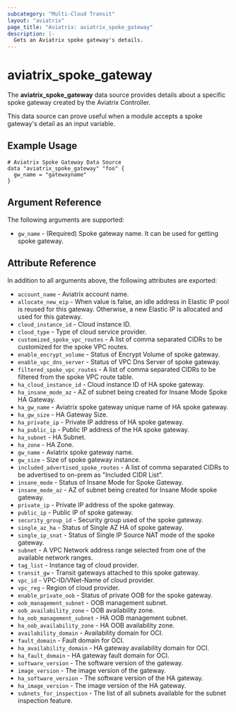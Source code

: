 ```yaml
---
subcategory: "Multi-Cloud Transit"
layout: "aviatrix"
page_title: "Aviatrix: aviatrix_spoke_gateway"
description: |-
  Gets an Aviatrix spoke gateway's details.
---
```


# aviatrix_spoke_gateway

The **aviatrix_spoke_gateway** data source provides details about a specific spoke gateway created by the Aviatrix Controller.

This data source can prove useful when a module accepts a spoke gateway's detail as an input variable.

## Example Usage

```hcl
# Aviatrix Spoke Gateway Data Source
data "aviatrix_spoke_gateway" "foo" {
  gw_name = "gatewayname"
}
```

## Argument Reference

The following arguments are supported:

* `gw_name` - (Required) Spoke gateway name. It can be used for getting spoke gateway.

## Attribute Reference

In addition to all arguments above, the following attributes are exported:

* `account_name` - Aviatrix account name.
* `allocate_new_eip` - When value is false, an idle address in Elastic IP pool is reused for this gateway. Otherwise, a new Elastic IP is allocated and used for this gateway.
* `cloud_instance_id` - Cloud instance ID.
* `cloud_type` - Type of cloud service provider.
* `customized_spoke_vpc_routes` - A list of comma separated CIDRs to be customized for the spoke VPC routes.
* `enable_encrypt_volume` - Status of Encrypt Volume of spoke gateway.
* `enable_vpc_dns_server` - Status of VPC Dns Server of spoke gateway.
* `filtered_spoke_vpc_routes` - A list of comma separated CIDRs to be filtered from the spoke VPC route table.
* `ha_cloud_instance_id` - Cloud instance ID of HA spoke gateway.
* `ha_insane_mode_az` - AZ of subnet being created for Insane Mode Spoke HA Gateway.
* `ha_gw_name` - Aviatrix spoke gateway unique name of HA spoke gateway.
* `ha_gw_size` - HA Gateway Size.
* `ha_private_ip` - Private IP address of HA spoke gateway.
* `ha_public_ip` - Public IP address of the HA spoke gateway.
* `ha_subnet` - HA Subnet.
* `ha_zone` - HA Zone.
* `gw_name` - Aviatrix spoke gateway name.
* `gw_size` - Size of spoke gateway instance.
* `included_advertised_spoke_routes` - A list of comma separated CIDRs to be advertised to on-prem as "Included CIDR List".
* `insane_mode` - Status of Insane Mode for Spoke Gateway.
* `insane_mode_az` - AZ of subnet being created for Insane Mode spoke gateway.
* `private_ip` - Private IP address of the spoke gateway.
* `public_ip` - Public IP of spoke gateway.
* `security_group_id` - Security group used of the spoke gateway.
* `single_az_ha` - Status of Single AZ HA of spoke gateway.
* `single_ip_snat` - Status of Single IP Source NAT mode of the spoke gateway.
* `subnet` - A VPC Network address range selected from one of the available network ranges.
* `tag_list` - Instance tag of cloud provider.
* `transit_gw` - Transit gateways attached to this spoke gateway.
* `vpc_id` - VPC-ID/VNet-Name of cloud provider.
* `vpc_reg` - Region of cloud provider.
* `enable_private_oob` - Status of private OOB for the spoke gateway.
* `oob_management_subnet` - OOB management subnet.
* `oob_availability_zone` - OOB availability zone.
* `ha_oob_management_subnet` - HA OOB management subnet.
* `ha_oob_availability_zone` - HA OOB availability zone.
* `availability_domain` - Availability domain for OCI.
* `fault_domain` - Fault domain for OCI.
* `ha_availability_domain` - HA gateway availability domain for OCI.
* `ha_fault_domain` - HA gateway fault domain for OCI.
* `software_version` - The software version of the gateway.
* `image_version` - The image version of the gateway.
* `ha_software_version` - The software version of the HA gateway.
* `ha_image_version` - The image version of the HA gateway.
* `subnets_for_inspection` - The list of all subnets available for the subnet inspection feature.
